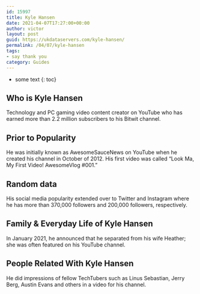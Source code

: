 ```yaml
---
id: 15997
title: Kyle Hansen
date: 2021-04-07T17:27:00+00:00
author: victor
layout: post
guid: https://ukdataservers.com/kyle-hansen/
permalink: /04/07/kyle-hansen
tags:
- say thank you
category: Guides
---
```


* some text
{: toc}


## Who is Kyle Hansen



Technology and PC gaming video content creator on YouTube who has earned more than 2.2 million subscribers to his Bitwit channel.

                
                
                
## Prior to Popularity



He was initially known as AwesomeSauceNews on YouTube when he created his channel in October of 2012. His first video was called &#8220;Look Ma, My First Video! AwesomeVlog #001.&#8221;

                
                
                
## Random data



His social media popularity extended over to Twitter and Instagram where he has more than 370,000 followers and 200,000 followers, respectively.

                
                
                
## Family & Everyday Life of Kyle Hansen



In January 2021, he announced that he separated from his wife Heather; she was often featured on his YouTube channel.

                
                
                
## People Related With Kyle Hansen



He did impressions of fellow TechTubers such as Linus Sebastian, Jerry Berg, Austin Evans and others in a video for his channel.

                
              
            
          
          
          